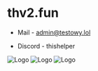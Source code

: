 # thv2.fun

- Mail - admin@testowy.lol


- Discord - thishelper



![Logo](http://nurkowydyziu.ct8.pl/testowyy.png)
![Logo](http://nurkowydyziu.ct8.pl/testowy2.png)
![Logo](http://nurkowydyziu.ct8.pl/testowy3.png)
